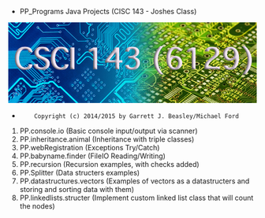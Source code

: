 
 * PP_Programs Java Projects (CISC 143 - Joshes Class)
 
 ![Alt text](/photos/title.jpg "Optional title")


*         Copyright (c) 2014/2015 by Garrett J. Beasley/Michael Ford

1. PP.console.io    (Basic console input/output via scanner)
2. PP.inheritance.animal    (Inheritance with triple classes)
3. PP.webRegistration   (Exceptions Try/Catch)
4. PP.babyname.finder   (FileIO Reading/Writing)
5. PP.recursion   (Recursion examples, with checks added)
6. PP.Splitter  (Data structers examples)
7. PP.datastructures.vectors (Examples of vectors as a datastructers and storing and sorting data with them)
8. PP.linkedlists.structer (Implement custom linked list class that will count the nodes)